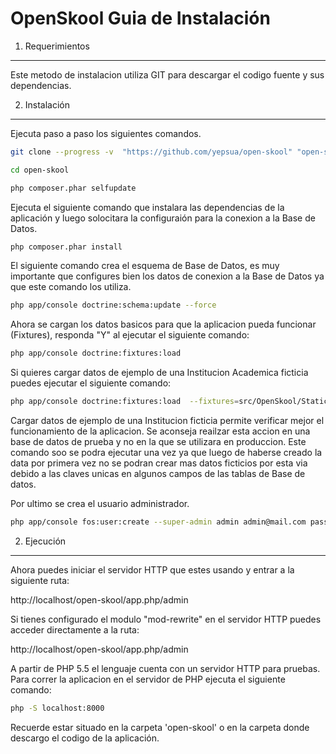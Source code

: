 OpenSkool Guia de Instalación
=============================

1) Requerimientos
-----------------

Este metodo de instalacion utiliza GIT para descargar el codigo fuente y sus dependencias.


2) Instalación
--------------

Ejecuta paso a paso los siguientes comandos.

``` bash
git clone --progress -v  "https://github.com/yepsua/open-skool" "open-skool"
```

``` bash
cd open-skool
```

``` bash
php composer.phar selfupdate
```

Ejecuta el siguiente comando que instalara las dependencias de la aplicación y luego
solocitara la configuraión para la conexion a la Base de Datos.

``` bash
php composer.phar install
```

El siguiente comando crea el esquema de Base de Datos, es muy importante que configures 
bien los datos de conexion a la Base de Datos ya que este comando los utiliza.

``` bash
php app/console doctrine:schema:update --force
```

Ahora se cargan los datos basicos para que la aplicacion pueda funcionar 
(Fixtures), responda "Y" al ejecutar el siguiente comando:

``` bash
php app/console doctrine:fixtures:load
```

Si quieres cargar datos de ejemplo de una Institucion Academica ficticia puedes 
ejecutar el siguiente comando:

``` bash
php app/console doctrine:fixtures:load  --fixtures=src/OpenSkool/StaticResourcesBundle/DataFixtures/Faker/ORM/ --append
```

Cargar datos de ejemplo de una Institucion ficticia permite verificar mejor el funcionamiento
de la aplicacion. Se aconseja reailzar esta accion en una base de datos de prueba y no
en la que se utilizara en produccion. Este comando soo se podra ejecutar una vez ya que luego
de haberse creado la data por primera vez no se podran crear mas datos ficticios por esta via debido
a las claves unicas en algunos campos de las tablas de Base de datos.

Por ultimo se crea el usuario administrador.

``` bash
php app/console fos:user:create --super-admin admin admin@mail.com password
```

2) Ejecución
------------

Ahora puedes iniciar el servidor HTTP que estes usando y entrar a la siguiente ruta:

http://localhost/open-skool/app.php/admin 

Si tienes configurado el modulo "mod-rewrite" en el servidor HTTP puedes acceder directamente a la ruta:

http://localhost/open-skool/app.php/admin 

A partir de PHP 5.5 el lenguaje cuenta con un servidor HTTP para pruebas. 
Para correr la aplicacion en el servidor de PHP ejecuta el siguiente comando:

``` bash
php -S localhost:8000
```

Recuerde estar situado en la carpeta 'open-skool' o en la carpeta donde descargo el codigo de la aplicación.
